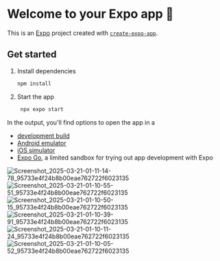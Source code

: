 # Welcome to your Expo app 👋

This is an [Expo](https://expo.dev) project created with [`create-expo-app`](https://www.npmjs.com/package/create-expo-app).

## Get started

1. Install dependencies

   ```bash
   npm install
   ```

2. Start the app

   ```bash
    npx expo start
   ```

In the output, you'll find options to open the app in a

- [development build](https://docs.expo.dev/develop/development-builds/introduction/)
- [Android emulator](https://docs.expo.dev/workflow/android-studio-emulator/)
- [iOS simulator](https://docs.expo.dev/workflow/ios-simulator/)
- [Expo Go](https://expo.dev/go), a limited sandbox for trying out app development with Expo

 ![Screenshot_2025-03-21-01-11-14-78_95733e4f24b8b00eae762722f6023135](https://github.com/user-attachments/assets/62c6defb-52b0-4029-aa43-8d6fea712a93)
![Screenshot_2025-03-21-01-10-55-51_95733e4f24b8b00eae762722f6023135](https://github.com/user-attachments/assets/6040ec1b-b94e-4587-bb6d-230aff465b51)
![Screenshot_2025-03-21-01-10-50-15_95733e4f24b8b00eae762722f6023135](https://github.com/user-attachments/assets/d464a994-e79b-48b6-a450-d33f23c7ea8c)
![Screenshot_2025-03-21-01-10-39-91_95733e4f24b8b00eae762722f6023135](https://github.com/user-attachments/assets/8ad3b57c-8047-4d4c-b84d-94bb483adbc1)
![Screenshot_2025-03-21-01-10-11-24_95733e4f24b8b00eae762722f6023135](https://github.com/user-attachments/assets/a82ad7a6-2c6f-4e3d-a673-f41257109b47)
![Screenshot_2025-03-21-01-10-05-52_95733e4f24b8b00eae762722f6023135](https://github.com/user-attachments/assets/27290dfe-98df-4bfb-8dad-72e3bf7d6e42)
